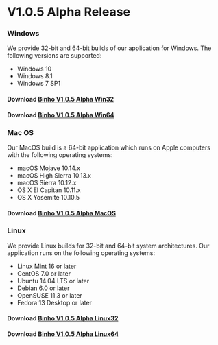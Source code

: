 # V1.0.5 Alpha Release

### Windows

We provide 32-bit and 64-bit builds of our application for Windows. The following versions are supported:

* Windows 10
* Windows 8.1
* Windows 7 SP1

#### Download [Binho V1.0.5 Alpha Win32](https://cdn.binho.io/sw/missioncontrol/1.0.5/win32/Setupbinho-32bit.exe)

#### Download [Binho V1.0.5 Alpha Win64](https://cdn.binho.io/sw/missioncontrol/1.0.5/win64/Setupbinho-64bit.exe)

### Mac OS

Our MacOS build is a 64-bit application which runs on Apple computers with the following operating systems:

* macOS Mojave 10.14.x
* macOS High Sierra 10.13.x
* macOS Sierra 10.12.x
* OS X El Capitan 10.11.x
* OS X Yosemite 10.10.5

#### Download [Binho V1.0.5 Alpha MacOS](https://cdn.binho.io/sw/missioncontrol/1.0.5/macos/binho\_MacOS64\_v1.0.5.zip)

### Linux

We provide Linux builds for 32-bit and 64-bit system architectures. Our application runs on the following operating systems:

* Linux Mint 16 or later
* CentOS 7.0 or later
* Ubuntu 14.04 LTS or later
* Debian 6.0 or later
* OpenSUSE 11.3 or later
* Fedora 13 Desktop or later

#### Download [Binho V1.0.5 Alpha Linux32](https://cdn.binho.io/sw/missioncontrol/1.0.5/linux32/binho\_Linux32\_v1.0.5.zip)

#### Download [Binho V1.0.5 Alpha Linux64](https://cdn.binho.io/sw/binho-gui/1.0.5/linux64/binho\_Linux64\_v1.0.5.zip)
